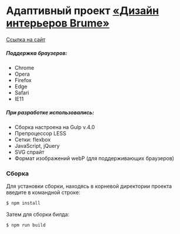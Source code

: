 # Адаптивный проект [«Дизайн интерьеров Brume»](https://galanovi.github.io/)
[Ссылка на сайт](https://galanovi.github.io/)

##### Поддержка браузеров:
  - Chrome
  - Opera
  - Firefox
  - Edge
  - Safari
  - IE11
  
##### При разработке использовались:
  - Сборка настроена на Gulp v.4.0
  - Препроцессор LESS
  - Сетки: flexbox
  - JavaScript, jQuery
  - SVG спрайт
  - Формат изображений webP (для поддерживающих браузеров)

### Сборка
Для установки сборки, находясь в корневой директории проекта введите в командной строке:
```sh
$ npm install
```
Затем для сборки билда:
```sh
$ npm run build
```
